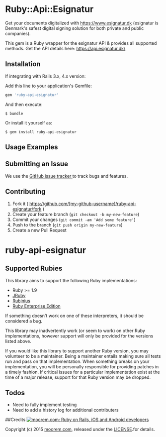 # Ruby::Api::Esignatur

Get your documents digitalized with https://www.esignatur.dk (esignatur is Denmark's safest digital signing solution for both private and public companies).

This gem is a Ruby wrapper for the esignatur API & provides all supported methods. Get the API details here: https://api.esignatur.dk/

## Installation

If integrating with Rails 3.x, 4.x version:

Add this line to your application's Gemfile:

```ruby
gem 'ruby-api-esignatur'
```

And then execute:

    $ bundle

Or install it yourself as:

    $ gem install ruby-api-esignatur

## Usage Examples


## Submitting an Issue
We use the [GitHub issue tracker ](https://github.com/moorem/ruby-api-esignatur/issues) to track bugs and features.


## Contributing

1. Fork it ( https://github.com/[my-github-username]/ruby-api-esignatur/fork )
2. Create your feature branch (`git checkout -b my-new-feature`)
3. Commit your changes (`git commit -am 'Add some feature'`)
4. Push to the branch (`git push origin my-new-feature`)
5. Create a new Pull Request
# ruby-api-esignatur


## <a name="rubies">Supported Rubies</a>
This library aims to support the following Ruby implementations:

* Ruby >= 1.9
* [JRuby](http://www.jruby.org/)
* [Rubinius](http://rubini.us/)
* [Ruby Enterprise Edition](http://www.rubyenterpriseedition.com/)

If something doesn't work on one of these interpreters, it should be considered
a bug.

This library may inadvertently work (or seem to work) on other Ruby
implementations, however support will only be provided for the versions listed
above.

If you would like this library to support another Ruby version, you may
volunteer to be a maintainer. Being a maintainer entails making sure all tests
run and pass on that implementation. When something breaks on your
implementation, you will be personally responsible for providing patches in a
timely fashion. If critical issues for a particular implementation exist at the
time of a major release, support for that Ruby version may be dropped.

## <a name="todos">Todos</a>
* Need to fully implement testing
* Need to add a history log for additional contributers


##Credits
[![moorem.com: Ruby on Rails, iOS and Android developers](http://www.moorem.com/images/logo.png "Ruby on Rails, iOS and Android developers")](http://moorem.com)

Copyright (c) 2015 [moorem.com](http://moorem.com "Ruby on Rails, iOS and Android developers"), released under the [LICENSE](https://github.com/moorem/ruby-api-esignatur/blob/master/LICENSE.txt).for details.


